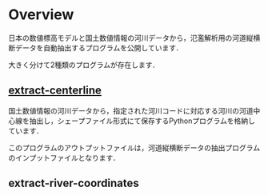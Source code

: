 # Overview

日本の数値標高モデルと国土数値情報の河川データから，氾濫解析用の河道縦横断データを自動抽出するプログラムを公開しています．

大きく分けて2種類のプログラムが存在します．

## [extract-centerline](./extract-centerline/)

国土数値情報の河川データから，指定された河川コードに対応する河川の河道中心線を抽出し，シェープファイル形式にて保存するPythonプログラムを格納しています．

このプログラムのアウトプットファイルは，河道縦横断データの抽出プログラムのインプットファイルとなります．

## extract-river-coordinates

